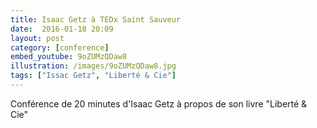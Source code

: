 ```yaml
---
title: Isaac Getz à TEDx Saint Sauveur
date:  2016-01-18 20:09
layout: post
category: [conference]
embed_youtube: 9oZUMzQDaw8
illustration: /images/9oZUMzQDaw8.jpg
tags: ["Issac Getz", "Liberté & Cie"]
---
```




Conférence de 20 minutes d'Isaac Getz à propos de son livre "Liberté & Cie"
